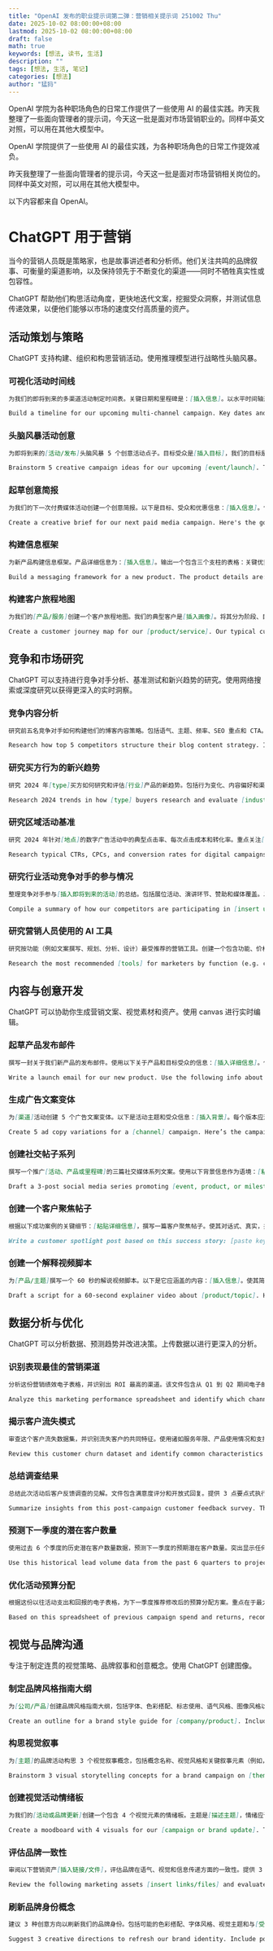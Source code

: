 ```yaml
---
title: "OpenAI 发布的职业提示词第二弹：营销相关提示词 251002 Thu"
date: 2025-10-02 08:00:00+08:00
lastmod: 2025-10-02 08:00:00+08:00
draft: false
math: true
keywords: [想法, 读书, 生活]
description: ""
tags: [想法, 生活, 笔记]
categories: [想法]
author: "猛犸"
---
```


OpenAI 学院为各种职场角色的日常工作提供了一些使用 AI 的最佳实践。昨天我整理了一些面向管理者的提示词，今天这一批是面对市场营销职业的。同样中英文对照，可以用在其他大模型中。

OpenAI 学院提供了一些使用 AI 的最佳实践，为各种职场角色的日常工作提效减负。

昨天我整理了一些面向管理者的提示词，今天这一批是面对市场营销相关岗位的。同样中英文对照，可以用在其他大模型中。

以下内容都来自 OpenAI。

# ChatGPT 用于营销

当今的营销人员既是策略家，也是故事讲述者和分析师。他们关注共鸣的品牌叙事、可衡量的渠道影响，以及保持领先于不断变化的渠道——同时不牺牲真实性或包容性。

ChatGPT 帮助他们构思活动角度，更快地迭代文案，挖掘受众洞察，并测试信息传递效果，以便他们能够以市场的速度交付高质量的资产。

## 活动策划与策略

ChatGPT 支持构建、组织和构思营销活动。使用推理模型进行战略性头脑风暴。

### 可视化活动时间线

```markdown
为我们的即将到来的多渠道活动制定时间表。关键日期和里程碑是：[插入信息]。以水平时间轴形式输出，包含阶段、负责人和截止日期。
```

```markdown
Build a timeline for our upcoming multi-channel campaign. Key dates and milestones are: [insert info]. Output as a horizontal timeline with phases, owners, and deadlines.
```

### 头脑风暴活动创意

```markdown
为即将到来的[活动/发布]头脑风暴 5 个创意活动点子。目标受众是[插入目标]，我们的目标是[插入目标]。每个点子包含一个主题、一句口号和 1-2 个核心策略。
```

```markdown
Brainstorm 5 creative campaign ideas for our upcoming [event/launch]. The audience is [insert target], and our goal is [insert goal]. Include a theme, tagline, and 1-2 core tactics per idea.
```

### 起草创意简报

```markdown
为我们的下一次付费媒体活动创建一个创意简报。以下是目标、受众和优惠信息：[插入信息]。包括目标、受众洞察、语气、所需资产和 KPI 等部分。
```

```markdown
Create a creative brief for our next paid media campaign. Here's the goal, audience, and offer: [insert info]. Include sections for objective, audience insights, tone, assets needed, and KPIs.
```

### 构建信息框架

```markdown
为新产品构建信息框架。产品详细信息为：[插入信息]。输出一个包含三个支柱的表格：关键优势、证明点和情感触发因素。
```

```markdown
Build a messaging framework for a new product. The product details are: [insert info]. Output a table with 3 pillars: key benefits, proof points, and emotional triggers.
```

### 构建客户旅程地图

```markdown
为我们的[产品/服务]创建一个客户旅程地图。我们的典型客户是[插入画像]。将其分为阶段、目标、触点和每个阶段的潜在痛点。以表格形式输出。
```

```markdown
Create a customer journey map for our [product/service]. Our typical customer is [insert profile]. Break it into stages, goals, touchpoints, and potential pain points per stage. Output as a table.
```

## 竞争和市场研究

ChatGPT 可以支持进行竞争对手分析、基准测试和新兴趋势的研究。使用网络搜索或深度研究以获得更深入的实时洞察。

### 竞争内容分析

```markdown
研究前五名竞争对手如何构建他们的博客内容策略。包括语气、主题、频率、SEO 重点和 CTA。提供 URL、要点，以及一个总结常见和突出策略的表格。
```

```markdown
Research how top 5 competitors structure their blog content strategy. Include tone, topics, frequency, SEO focus, and CTAs. Provide URLs, takeaways, and a table summarizing common and standout tactics.
```

### 研究买方行为的新兴趋势

```markdown
研究 2024 年[type]买方如何研究和评估[行业]产品的新趋势。包括行为变化、内容偏好和渠道使用。引用来源，并以简报形式呈现，要点用项目符号标注。
```

```markdown
Research 2024 trends in how [type] buyers research and evaluate [industry] products. Include behavior shifts, content preferences, and channel usage. Cite sources and format as a short briefing with bullet-point insights.
```

### 研究区域活动基准

```markdown
研究 2024 年针对[地点]的数字广告活动中的典型点击率、每次点击成本和转化率。重点关注[广告渠道]。包含来源链接，并附上按国家比较各项指标的表格。
```

```markdown
Research typical CTRs, CPCs, and conversion rates for digital campaigns targeting [location] in 2024. Focus on [ad channels]. Include source links and a table comparing each metric by country.
```

### 研究行业活动竞争对手的参与情况

```markdown
整理竞争对手参与[插入即将到来的活动]的总结。包括展位活动、演讲环节、赞助和媒体覆盖。以包含链接和分析的表格形式输出。
```

```markdown
Compile a summary of how our competitors are participating in [insert upcoming event]. Include booth activations, speaking sessions, sponsorships, and media coverage. Output as a table with links and analysis.
```

### 研究营销人员使用的 AI 工具

```markdown
研究按功能（例如文案撰写、规划、分析、设计）最受推荐的营销工具。创建一个包含功能、价格、优缺点和主要应用场景的表格。附上来源。
```

```markdown
Research the most recommended [tools] for marketers by function (e.g. copywriting, planning, analytics, design). Create a table with features, pricing, pros/cons, and primary use case. Include sources.
```

## 内容与创意开发

ChatGPT 可以协助你生成营销文案、视觉素材和资产。使用 canvas 进行实时编辑。

### 起草产品发布邮件

```markdown
撰写一封关于我们新产品的发布邮件。使用以下关于产品和目标受众的信息：[插入详细信息]。使其具有吸引力和说服力，格式化为一份准备审查的营销邮件。
```

```markdown
Write a launch email for our new product. Use the following info about the product and target audience: [insert details]. Make it engaging and persuasive, formatted as a marketing email ready for review.
```

### 生成广告文案变体

```markdown
为[渠道]活动创建 5 个广告文案变体。以下是活动主题和受众信息：[插入背景]。每个版本应测试不同的钩子或语气。
```

```markdown
Create 5 ad copy variations for a [channel] campaign. Here’s the campaign theme and audience info: [insert context]. Each version should test a different hook or tone.
```

### 创建社交帖子系列

```markdown
撰写一个推广[活动、产品或里程碑]的三篇社交媒体系列文案。使用以下背景信息作为语境：[粘贴详细信息]。每篇帖子应包含文案和一个建议的视觉描述。
```

```markdown
Draft a 3-post social media series promoting [event, product, or milestone]. Use this background for context: [paste details]. Each post should include copy and a suggested visual description.
```

### 创建一个客户聚焦帖子

```markdown
根据以下成功案例的关键细节：[粘贴详细信息]，撰写一篇客户聚焦帖子。使其对话式、真实，并与我们的品牌声音保持一致。输出为 LinkedIn 帖子草稿。
```

```markdown
Write a customer spotlight post based on this success story: [paste key details]. Make it conversational, authentic, and aligned to our brand voice. Output as a LinkedIn post draft.
```

### 创建一个解释视频脚本

```markdown
为[产品/主题]撰写一个 60 秒的解说视频脚本。以下是它应涵盖的内容：[插入信息]。使其简洁明了，并建议视觉或动画效果。
```

```markdown
Draft a script for a 60-second explainer video about [product/topic]. Here’s what it should cover: [insert info]. Make it punchy and clear, with suggested visuals or animations.
```

## 数据分析与优化

ChatGPT 可以分析数据、预测趋势并改进决策。上传数据以进行更深入的分析。

### 识别表现最佳的营销渠道

```markdown
分析这份营销绩效电子表格，并识别出 ROI 最高的渠道。该文件包含从 Q1 到 Q2 期间电子邮件、社交、付费搜索和活动的营销活动数据。总结前三个渠道，并创建一个按渠道展示 ROI 的图表。
```

```markdown
Analyze this marketing performance spreadsheet and identify which channels had the highest ROI. The file includes data from Q1–Q2 campaigns across email, social, paid search, and events. Summarize top 3 channels and create a chart showing ROI by channel.
```

### 揭示客户流失模式

```markdown
审查这个客户流失数据集，并识别流失客户的共同特征。使用诸如服务年限、产品使用情况和支持工单等列来分组见解。输出一个简短的总结，并附有图表或表格显示主要风险因素。
```

```markdown
Review this customer churn dataset and identify common characteristics of churned customers. Use columns like tenure, product usage, and support tickets to group insights. Output a short summary with a chart or table showing top risk factors.
```

### 总结调查结果

```markdown
总结此次活动后客户反馈调查的见解。文件包含满意度评分和开放式回复。提供 3 点要点式执行摘要，并制作一张显示主要满意度驱动因素的图表。
```

```markdown
Summarize insights from this post-campaign customer feedback survey. The file includes satisfaction ratings and open-ended responses. Provide a 3-bullet executive summary and a chart of top satisfaction drivers.
```

### 预测下一季度的潜在客户数量

```markdown
使用过去 6 个季度的历史潜在客户数量数据，预测下一季度的预期潜在客户数量。突出显示任何趋势、季节性模式，并输出一个简单的预测图表。
```

```markdown
Use this historical lead volume data from the past 6 quarters to project expected lead volume for the next quarter. Highlight any trends, seasonal patterns, and output a simple forecast chart.
```

### 优化活动预算分配

```markdown
根据这份以往活动支出和回报的电子表格，为下一季度推荐修改后的预算分配方案。重点在于最大化投资回报率，同时减少对表现不佳渠道的支出。以表格形式输出新的百分比分配。
```

```markdown
Based on this spreadsheet of previous campaign spend and returns, recommend a revised budget allocation for next quarter. Focus on maximizing ROI while reducing spend on underperforming channels. Output as a table with new % allocations.
```

## 视觉与品牌沟通

专注于制定连贯的视觉策略、品牌叙事和创意概念。使用 ChatGPT 创建图像。

### 制定品牌风格指南大纲

```markdown
为[公司/产品]创建品牌风格指南大纲，包括字体、色彩搭配、标志使用、语气风格、图像风格以及应做与不应做的事项。
```

```markdown
Create an outline for a brand style guide for [company/product]. Include sections for typography, color palette, logo usage, tone of voice, imagery style, and do’s/don’ts.
```

### 构思视觉叙事

```markdown
为[主题]的品牌活动构思 3 个视觉叙事概念，包括概念名称、视觉风格和关键叙事元素（例如，故事弧线、氛围、色彩）。
```

```markdown
Brainstorm 3 visual storytelling concepts for a brand campaign on [theme]. Include a concept name, visual style, and key narrative elements (e.g., story arc, mood, colors).
```

### 创建视觉活动情绪板

```markdown
为我们的[活动或品牌更新]创建一个包含 4 个视觉元素的情绪板。主题是[描述主题]，情绪应该是[描述情绪]。使用照片写实或插画风格。
```

```markdown
Create a moodboard with 4 visuals for our [campaign or brand update]. Theme is [describe theme], and the tone should be [describe tone]. Use photoreal or illustrated style.
```

### 评估品牌一致性

```markdown
审阅以下营销资产[插入链接/文件]，评估品牌在语气、视觉和信息传递方面的一致性。提供 3 个优势、3 个不足及建议。
```

```markdown
Review the following marketing assets [insert links/files] and evaluate brand consistency in terms of tone, visuals, and messaging. Provide 3 strengths and 3 gaps with recommendations.
```

### 刷新品牌身份概念

```markdown
建议 3 种创意方向以刷新我们的品牌身份。包括可能的色彩搭配、字体风格、视觉主题和与[受众/市场变化]一致的语气更新。
```

```markdown
Suggest 3 creative directions to refresh our brand identity. Include possible color palettes, typography styles, visual motifs, and tone updates that align with [audience/market shift].
```
